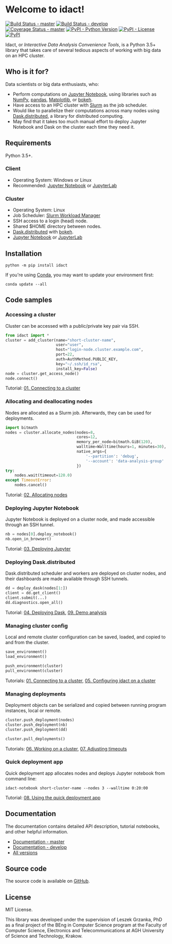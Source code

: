 # Welcome to idact!

[![Build Status - master](https://travis-ci.com/garstka/idact.svg?token=cvggfL1vjmB383MxWGF4&branch=master)](https://travis-ci.com/garstka/idact)
[![Build Status - develop](https://travis-ci.com/garstka/idact.svg?token=cvggfL1vjmB383MxWGF4&branch=develop)](https://travis-ci.com/garstka/idact)
[![Coverage Status - master](https://coveralls.io/repos/github/garstka/idact/badge.svg?branch=master)](https://coveralls.io/github/garstka/idact?branch=master)
[![PyPI - Python Version](https://img.shields.io/pypi/pyversions/idact.svg)](https://pypi.org/project/idact/)
[![PyPI - License](https://img.shields.io/pypi/l/idact.svg)](https://pypi.org/project/idact/)
[![PyPI](https://img.shields.io/pypi/v/idact.svg)](https://pypi.org/project/idact/)

Idact, or *Interactive Data Analysis Convenience Tools*, is a Python 3.5+ library
that takes care of several tedious aspects of working with big data
on an HPC cluster.

## Who is it for?

Data scientists or big data enthusiasts, who:
 - Perform computations on [Jupyter Notebook](http://jupyter.org/),
  using libraries such as [NumPy](http://www.numpy.org/),
  [pandas](https://pandas.pydata.org/),
  [Matplotlib](https://matplotlib.org/),
  or [bokeh](https://bokeh.pydata.org/en/latest/).
 - Have access to an HPC cluster with [Slurm](https://slurm.schedmd.com/)
  as the job scheduler.
 - Would like to parallelize their computations across many nodes using
  [Dask.distributed](http://distributed.dask.org/en/latest/), a library
  for distributed computing.
 - May find that it takes too much manual effort to deploy Jupyter Notebook
  and Dask on the cluster each time they need it.

## Requirements

Python 3.5+.

### Client

 - Operating System: Windows or Linux
 - Recommended: [Jupyter Notebook](http://jupyter.org/)
  or [JupyterLab](https://jupyterlab.readthedocs.io/en/stable/index.html)

### Cluster

 - Operating System: Linux
 - Job Scheduler: [Slurm Workload Manager](https://slurm.schedmd.com/)
 - SSH access to a login (head) node.
 - Shared $HOME directory between nodes.
 - [Dask.distributed](http://distributed.dask.org/en/latest/) with [bokeh](https://bokeh.pydata.org/en/latest/).
 - [Jupyter Notebook](http://jupyter.org/)
  or [JupyterLab](https://jupyterlab.readthedocs.io/en/stable/index.html)

## Installation

```
python -m pip install idact
```

If you're using [Conda](https://conda.io/docs/), you may want to update
your environment first:

```
conda update --all
```

## Code samples

### Accessing a cluster

Cluster can be accessed with a public/private key pair via SSH.

```python
from idact import *
cluster = add_cluster(name="short-cluster-name",
                      user="user",
                      host="login-node.cluster.example.com",
                      port=22,
                      auth=AuthMethod.PUBLIC_KEY,
                      key="~/.ssh/id_rsa",
                      install_key=False)
node = cluster.get_access_node()
node.connect()
```

Tutorial:
[01. Connecting to a cluster](https://garstka.github.io/idact/develop/html/_notebooks/01-Connecting_to_a_cluster.html)

### Allocating and deallocating nodes

Nodes are allocated as a Slurm job.
Afterwards, they can be used for deployments.

```python
import bitmath
nodes = cluster.allocate_nodes(nodes=8,
                               cores=12,
                               memory_per_node=bitmath.GiB(120),
                               walltime=Walltime(hours=1, minutes=30),
                               native_args={
                                   '--partition': 'debug',
                                   '--account': 'data-analysis-group'
                               })
try:
    nodes.wait(timeout=120.0)
except TimeoutError:
    nodes.cancel()
```

Tutorial:
[02. Allocating nodes](https://garstka.github.io/idact/develop/html/_notebooks/02-Allocating_nodes.html)

### Deploying Jupyter Notebook

Jupyter Notebook is deployed on a cluster node,
and made accessible through an SSH tunnel.

```python
nb = nodes[0].deploy_notebook()
nb.open_in_browser()
```

Tutorial:
[03. Deploying Jupyter](https://garstka.github.io/idact/develop/html/_notebooks/03-Deploying_Jupyter.html)

### Deploying Dask.distributed

Dask.distributed scheduler and workers are deployed
on cluster nodes, and their dashboards are made available
through SSH tunnels.

```python
dd = deploy_dask(nodes[1:])
client = dd.get_client()
client.submit(...)
dd.diagnostics.open_all()
```

Tutorial:
[04. Deploying Dask](https://garstka.github.io/idact/develop/html/_notebooks/04-Deploying_Dask.html),
[09. Demo analysis](https://garstka.github.io/idact/develop/html/_notebooks/09a-Demo_analysis_-_local_part.html)

### Managing cluster config

Local and remote cluster configuration can be saved, loaded,
and copied to and from the cluster.

```python
save_environment()
load_environment()

push_environment(cluster)
pull_environment(cluster)
```

Tutorials:
[01. Connecting to a cluster](https://garstka.github.io/idact/develop/html/_notebooks/01-Connecting_to_a_cluster.html),
[05. Configuring idact on a cluster](https://garstka.github.io/idact/develop/html/_notebooks/05a-Configuring_idact_on_a_cluster_-_local_part.html)

### Managing deployments

Deployment objects can be serialized and copied between running program
instances, local or remote.

```python
cluster.push_deployment(nodes)
cluster.push_deployment(nb)
cluster.push_deployment(dd)

cluster.pull_deployments()
```

Tutorials:
[06. Working on a cluster](https://garstka.github.io/idact/develop/html/_notebooks/06a-Working_on_a_cluster_-_local_part.html),
[07. Adjusting timeouts](https://garstka.github.io/idact/develop/html/_notebooks/07-Adjusting_timeouts.html)

### Quick deployment app

Quick deployment app allocates nodes and deploys Jupyter notebook
from command line:

```
idact-notebook short-cluster-name --nodes 3 --walltime 0:20:00
```

Tutorial:
[08. Using the quick deployment app](https://garstka.github.io/idact/develop/html/_notebooks/08a-Using_the_quick_deployment_app_-_local_part.html)

## Documentation

The documentation contains detailed API description, tutorial notebooks,
and other helpful information.

 - [Documentation - master](https://garstka.github.io/idact/master/html/index.html)
 - [Documentation - develop](https://garstka.github.io/idact/develop/html/index.html)
 - [All versions](https://garstka.github.io/idact/develop/html/docs_by_version.html)

## Source code

The source code is available on [GitHub](https://github.com/garstka/idact).

## License

MIT License.

This library was developed under the supervision of Leszek Grzanka, PhD
as a final project of the BEng in Computer Science program
at the Faculty of Computer Science, Electronics and Telecommunications
at AGH University of Science and Technology, Krakow.
